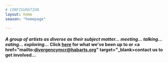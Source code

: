 ```yaml
---
# CONFIGURATION
layout: home
season: "homepage"

---
```

#### *A group of artists as diverse as their subject matter… meeting… talking… eating… exploring…* Click [here](/current/event) for what we've been up to or <a href="mailto:divergencymcr@habarts.org" target="_blank>contact us</a> to get involved…    
